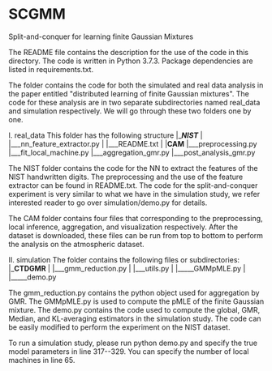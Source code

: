 # SCGMM
Split-and-conquer for learning finite Gaussian Mixtures


The README file contains the description for the use of the code in this directory. The code is written in Python 3.7.3. Package dependencies are listed in requirements.txt.

The folder contains the code for both the simulated and real data analysis in the paper entitled "distributed learning of finite Gaussian mixtures". The code for these analysis are in two separate subdirectories named real_data and simulation respectively. We will go through these two folders one by one.


I. real_data
This folder has the following structure
|____NIST___
|           |___nn_feature_extractor.py
|           |___README.txt
|
|____CAM____
            |___preprocessing.py
            |___fit_local_machine.py
            |___aggregation_gmr.py
            |___post_analysis_gmr.py

The NIST folder contains the code for the NN to extract the features of the NIST handwritten digits. The preprocessing and the use of the feature extractor can be found in README.txt. The code for the split-and-conquer experiment is very similar to what we have in the simulation study, we refer interested reader to go over simulation/demo.py for details.


The CAM folder contains four files that corresponding to the preprocessing, local inference, aggregation, and visualization respectively. After the dataset is downloaded, these files can be run from top to bottom to perform the analysis on the atmospheric dataset.




II. simulation
The folder contains the following files or subdirectories:
|_____CTDGMR____
|               |___gmm_reduction.py
|               |___utils.py
|
|_____GMMpMLE.py
|
|_____demo.py


The gmm_reduction.py contains the python object used for aggregation by GMR.
The GMMpMLE.py is used to compute the pMLE of the finite Gaussian mixture.
The demo.py contains the code used to compute the global, GMR, Median, and KL-averaging estimators in the simulation study. The code can be easily modified to perform the experiment on the NIST dataset.

To run a simulation study, please run python demo.py and specify the true model parameters in line 317--329. You can specify the number of local machines in line 65.